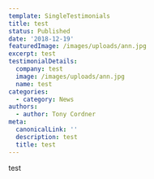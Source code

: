 ```yaml
---
template: SingleTestimonials
title: test
status: Published
date: '2018-12-19'
featuredImage: /images/uploads/ann.jpg
excerpt: test
testimonialDetails:
  company: test
  image: /images/uploads/ann.jpg
  name: test
categories:
  - category: News
authors:
  - author: Tony Cordner
meta:
  canonicalLink: ''
  description: test
  title: test
---
```

test
